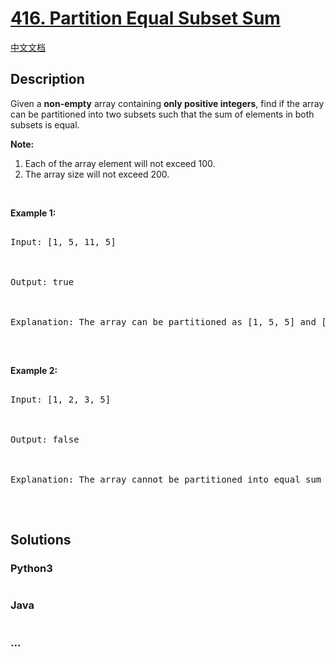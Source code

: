 # [416. Partition Equal Subset Sum](https://leetcode.com/problems/partition-equal-subset-sum)

[中文文档](/solution/0400-0499/0416.Partition%20Equal%20Subset%20Sum/README.md)

## Description

<p>Given a <b>non-empty</b> array containing <b>only positive integers</b>, find if the array can be partitioned into two subsets such that the sum of elements in both subsets is equal.</p>

<p><b>Note:</b></p>

<ol>
    <li>Each of the array element will not exceed 100.</li>
    <li>The array size will not exceed 200.</li>
</ol>

<p>&nbsp;</p>

<p><b>Example 1:</b></p>

<pre>

Input: [1, 5, 11, 5]



Output: true



Explanation: The array can be partitioned as [1, 5, 5] and [11].

</pre>

<p>&nbsp;</p>

<p><b>Example 2:</b></p>

<pre>

Input: [1, 2, 3, 5]



Output: false



Explanation: The array cannot be partitioned into equal sum subsets.

</pre>

<p>&nbsp;</p>

## Solutions

<!-- tabs:start -->

### **Python3**

```python

```

### **Java**

```java

```

### **...**

```

```

<!-- tabs:end -->
